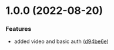 # 1.0.0 (2022-08-20)


### Features

* added video and basic auth ([d94be6e](https://github.com/hbendix/aureka.ai/commit/d94be6e3b77df14da79f6ebbc70fd38ac82c631b))

